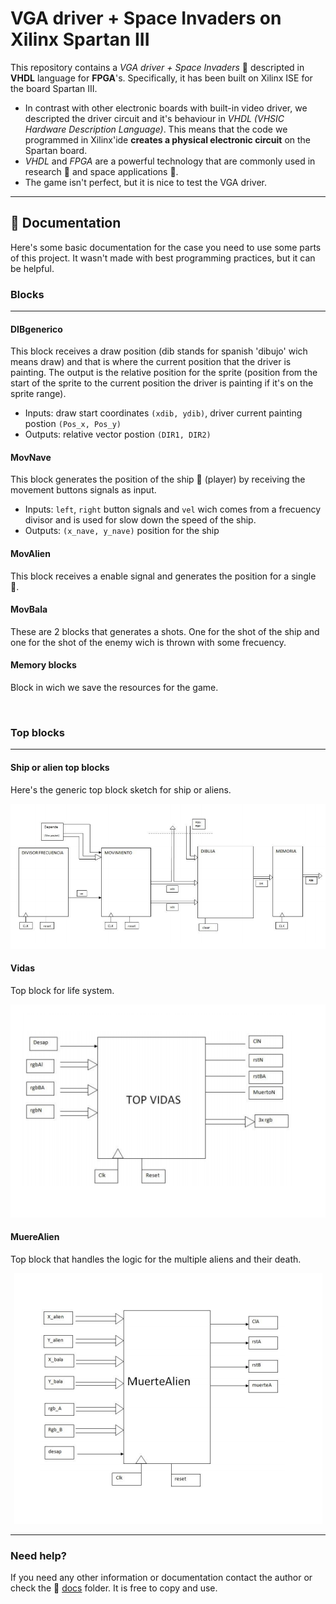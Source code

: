 # VGA driver + Space Invaders on Xilinx Spartan III

This repository contains a *VGA driver + Space Invaders* :space_invader: descripted in **VHDL** language for **FPGA**'s.
Specifically, it has been built on Xilinx ISE for the board Spartan III.

* In contrast with other electronic boards with built-in video driver, we descripted the driver circuit and it's behaviour in *VHDL (VHSIC Hardware Description Language)*. This means that the code we programmed in Xilinx'ide **creates a physical electronic circuit** on the Spartan board.
* *VHDL* and *FPGA* are a powerful technology that are commonly used in research :microscope: and space applications :rocket:.
* The game isn't perfect, but it is nice to test the VGA driver.

- - - -

## :memo: Documentation

Here's some basic documentation for the case you need to use some parts of this project. It wasn't made with best programming practices, but it can be helpful.

### Blocks
- - - -

#### DIBgenerico

This block receives a draw position (dib stands for spanish 'dibujo' wich means draw) and that is where the current position that the driver is painting. The output is the relative position for the sprite (position from the start of the sprite to the current position the driver is painting if it's on the sprite range).
* Inputs: draw start coordinates `(xdib, ydib)`, driver current painting postion `(Pos_x, Pos_y)`
* Outputs: relative vector postion `(DIR1, DIR2)`

#### MovNave

This block generates the position of the ship :rocket: (player) by receiving the movement buttons signals as input.
* Inputs: `left`, `right` button signals and `vel` wich comes from a frecuency divisor and is used for slow down the speed of the ship.
* Outputs: `(x_nave, y_nave)` position for the ship

#### MovAlien

This block receives a enable signal and generates the position for a single :space_invader:.

#### MovBala

These are 2 blocks that generates a shots. One for the shot of the ship and one for the shot of the enemy wich is thrown with some frecuency.

#### Memory blocks

Block in wich we save the resources for the game.

<br>

### Top blocks
- - - -

#### Ship or alien top blocks

Here's the generic top block sketch for ship or aliens.

<p align="center"><img src="doc/top-generic.png" alt=""></p>

#### Vidas

Top block for life system.

<p align="center"><img src="doc/top-vidas.png" alt=""></p>

#### MuereAlien

Top block that handles the logic for the multiple aliens and their death.

<p align="center"><img src="doc/top-muere-alien.png" alt=""></p>

<hr>

### Need help?

If you need any other information or documentation contact the author or check the :open_file_folder: [docs](doc/) folder. It is free to copy and use.
